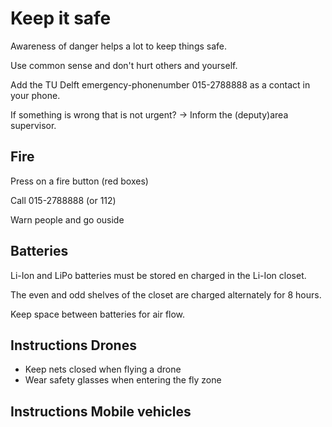 # Keep it safe

Awareness of danger helps a lot to keep things safe.

Use common sense and don't hurt others and yourself.

Add the TU Delft emergency-phonenumber 015-2788888 as a contact in your phone.

If something is wrong that is not urgent? -> Inform the (deputy)area supervisor.

## Fire

Press on a fire button (red boxes)

Call 015-2788888 (or 112)

Warn people and go ouside

## Batteries

Li-Ion and LiPo batteries must be stored en charged in the Li-Ion closet.

The even and odd shelves of the closet are charged alternately for 8 hours.

Keep space between batteries for air flow.

## Instructions Drones

- Keep nets closed when flying a drone
- Wear safety glasses when entering the fly zone

## Instructions Mobile vehicles
